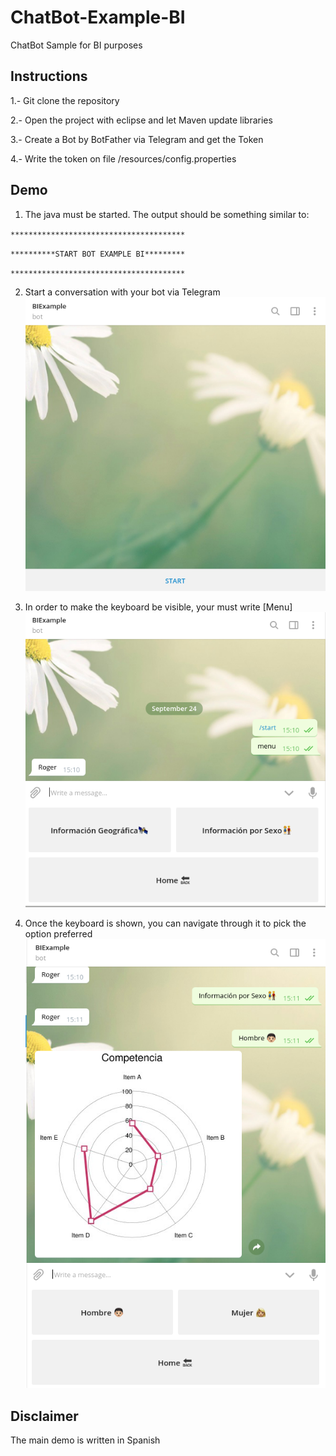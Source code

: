 # ChatBot-Example-BI
ChatBot Sample for BI purposes

## Instructions

1.- Git clone the repository

2.- Open the project with eclipse and let Maven update libraries

3.- Create a Bot by BotFather via Telegram and get the Token

4.- Write the token on file /resources/config.properties

## Demo
1. The java must be started. The output should be something similar to:

`***************************************`

`**********START BOT EXAMPLE BI*********`

`***************************************`


2. Start a conversation with your bot via Telegram
![Alt text](images_readme/1.startbot.png?raw=true "Start Bot")

3. In order to make the keyboard be visible, your must write [Menu]
![Alt text](images_readme/2.menu.png?raw=true "Keyboard")

4. Once the keyboard is shown, you can navigate through it to pick the option preferred
![Alt text](images_readme/3.example.png?raw=true "Option Sample")


## Disclaimer

The main demo is written in Spanish 

